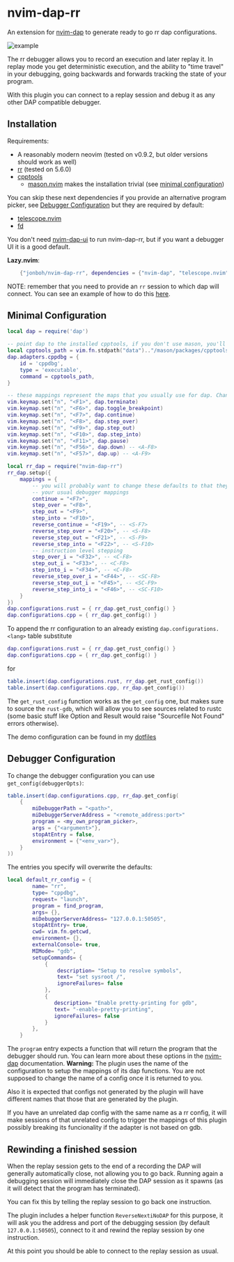 # nvim-dap-rr
An extension for [nvim-dap](https://github.com/mfussenegger/nvim-dap) to generate ready to go rr dap configurations.

![example](./assets/example.gif)

The rr debugger allows you to record an execution and later replay it. In replay mode you
get deterministic execution, and the ability to "time travel" in your debugging, going backwards
and forwards tracking the state of your program.

With this plugin you can connect to a replay session and debug it as any other DAP compatible debugger.

## Installation
Requirements:
- A reasonably modern neovim (tested on v0.9.2, but older versions should work as well)
- [rr](https://github.com/rr-debugger/rr) (tested on 5.6.0)
- [cpptools](https://github.com/Microsoft/vscode-cpptools)
    - [mason.nvim](https://github.com/williamboman/mason.nvim) makes the installation trivial (see [minimal configuration](#minimal-configuration))

You can skip these next dependencies if you provide an alternative program picker, see [Debugger Configuration](#debugger-configuration) but they are required by default:
- [telescope.nvim](https://github.com/nvim-telescope/telescope.nvim)
- [fd](https://github.com/sharkdp/fd)

You don't need [nvim-dap-ui](https://github.com/rcarriga/nvim-dap-ui) to run nvim-dap-rr,
but if you want a debugger UI it is a good default.

**Lazy.nvim**:
```lua
    {"jonboh/nvim-dap-rr", dependencies = {"nvim-dap", "telescope.nvim"}},
```

NOTE: remember that you need to provide an `rr` session to which dap will connect. You can see an example of how to do this [here](https://jonboh.dev/posts/rr/).

## Minimal Configuration
```lua
local dap = require('dap')

-- point dap to the installed cpptools, if you don't use mason, you'll need to change `cpptools_path`
local cpptools_path = vim.fn.stdpath("data").."/mason/packages/cpptools/extension/debugAdapters/bin/OpenDebugAD7"
dap.adapters.cppdbg = {
    id = 'cppdbg',
    type = 'executable',
    command = cpptools_path,
}

-- these mappings represent the maps that you usually use for dap. Change them according to your preference
vim.keymap.set("n", "<F1>", dap.terminate)
vim.keymap.set("n", "<F6>", dap.toggle_breakpoint)
vim.keymap.set("n", "<F7>", dap.continue)
vim.keymap.set("n", "<F8>", dap.step_over)
vim.keymap.set("n", "<F9>", dap.step_out)
vim.keymap.set("n", "<F10>", dap.step_into)
vim.keymap.set("n", "<F11>", dap.pause)
vim.keymap.set("n", "<F56>", dap.down) -- <A-F8>
vim.keymap.set("n", "<F57>", dap.up) -- <A-F9>

local rr_dap = require("nvim-dap-rr")
rr_dap.setup({
    mappings = {
        -- you will probably want to change these defaults to that they match
        -- your usual debugger mappings
        continue = "<F7>",
        step_over = "<F8>",
        step_out = "<F9>",
        step_into = "<F10>",
        reverse_continue = "<F19>", -- <S-F7>
        reverse_step_over = "<F20>", -- <S-F8>
        reverse_step_out = "<F21>", -- <S-F9>
        reverse_step_into = "<F22>", -- <S-F10>
        -- instruction level stepping
        step_over_i = "<F32>", -- <C-F8>
        step_out_i = "<F33>", -- <C-F8>
        step_into_i = "<F34>", -- <C-F8>
        reverse_step_over_i = "<F44>", -- <SC-F8>
        reverse_step_out_i = "<F45>", -- <SC-F9>
        reverse_step_into_i = "<F46>", -- <SC-F10>
    }
})
dap.configurations.rust = { rr_dap.get_rust_config() }
dap.configurations.cpp = { rr_dap.get_config() }
```
To append the rr configuration to an already existing `dap.configurations.<lang>` table substitute
```lua
dap.configurations.rust = { rr_dap.get_rust_config() }
dap.configurations.cpp = { rr_dap.get_config() }
```
for
```lua
table.insert(dap.configurations.rust, rr_dap.get_rust_config())
table.insert(dap.configurations.cpp, rr_dap.get_config())
```

The `get_rust_config` function works as the `get_config` one, but makes sure to source the `rust-gdb`, which
will allow you to see sources related to rustc (some basic stuff like Option and Result would raise
"Sourcefile Not Found" errors otherwise).

The demo configuration can be found in my [dotfiles](https://github.com/jonboh/dotfiles/tree/16e89dc50bb31f911a5636d5735f558f6d7c4583/.config/nvim/lua/jonbo/debugger)

## Debugger Configuration
To change the debugger configuration you can use `get_config(debuggerOpts)`:
```lua
table.insert(dap.configurations.cpp, rr_dap.get_config(
    {
        miDebuggerPath = "<path>",
        miDebuggerServerAddress = "<remote_address:port>"
        program = <my_own_program_picker>,
        args = {"<argument>"},
        stopAtEntry = false,
        environment = {"<env_var>"},
    }
))
```
The entries you specify will overwrite the defaults:
```lua
local default_rr_config = {
        name= "rr",
        type= "cppdbg",
        request= "launch",
        program = find_program,
        args= {},
        miDebuggerServerAddress= "127.0.0.1:50505",
        stopAtEntry= true,
        cwd= vim.fn.getcwd,
        environment= {},
        externalConsole= true,
        MIMode= "gdb",
        setupCommands= {
            {
                description= "Setup to resolve symbols",
                text= "set sysroot /",
                ignoreFailures= false
            },
            {
               description= "Enable pretty-printing for gdb",
               text= "-enable-pretty-printing",
               ignoreFailures= false
            }
        },
    }
```
The `program` entry expects a function that will return the program that the debugger should run.
You can learn more about these options in the [nvim-dap](https://github.com/mfussenegger/nvim-dap/wiki/Debug-Adapter-installation#ccrust-via-vscode-cpptools) documentation.
**Warning:**
The plugin uses the name of the configuration to setup the mappings of its dap functions.
You are not supposed to change the name of a config once it is returned to you.

Also it is expected that configs not generated by the plugin will have different names that
those that are generated by the plugin.

If you have an unrelated dap config with the same name as a rr config, it will make sessions
of that unrelated config to trigger the mappings of this plugin possibly breaking its
funcionality if the adapter is not based on gdb.

## Rewinding a finished session
When the replay session gets to the end of a recording the DAP will generally automatically close,
not allowing you to go back. Running again a debugging session will immediately close the DAP
session as it spawns (as it will detect that the program has terminated).

You can fix this by telling the replay session to go back one instruction.

The plugin includes a helper function `ReverseNextiNoDAP` for this purpose, it will ask you
the address and port of the debugging session (by default `127.0.0.1:50505`),
connect to it and rewind the replay session by one instruction.

At this point you should be able to connect to the replay session as usual.
